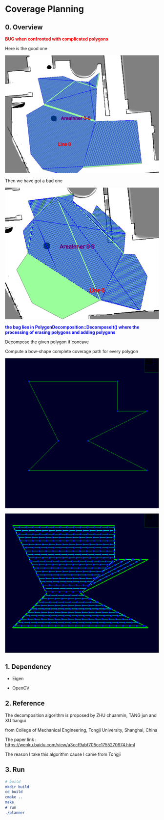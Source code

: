 # Coverage Planning

## 0. Overview

<font color=red> **BUG when confronted with complicated polygons**</font> 

Here is the good one

![good_one](./doc/result_03.png)

Then we have got a bad one

![bad_one](./doc/result_04.png)

<font color=blue>**the bug lies in PolygonDecomposition::DecomposeIt() where the processing of erasing polygons and adding polygons** </font>

Decompose the given polygon if concave

Compute a bow-shape complete coverage path for every polygon

![origin_polygon](./doc/origin_01.png)

![result_coverage](./doc/result_02.png)

## 1. Dependency

- Eigen

- OpenCV


## 2. Reference

The decomposition algorithm is proposed by ZHU chuanmin, TANG jun and XU tiangui 

from College of Mechanical Engineering, Tongji University, Shanghai, China

The paper link : https://wenku.baidu.com/view/a3ccf9abf705cc1755270974.html

The reason I take this algorithm cause I came from Tongji



## 3. Run

```cmake
# build
mkdir build
cd build
cmake ..
make
# run
./planner	
```

